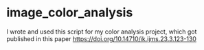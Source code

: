 # image_color_analysis
I wrote and used this script for my color analysis project, which got published in this paper 
https://doi.org/10.14710/ik.ijms.23.3.123-130



